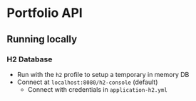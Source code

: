 # Portfolio API

## Running locally

### H2 Database

- Run with the `h2` profile to setup a temporary in memory DB
- Connect at `localhost:8080/h2-console` (default)
  - Connect with credentials in `application-h2.yml`